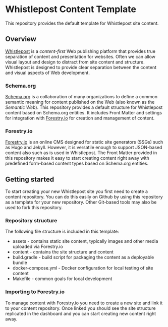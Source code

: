 [Whistlepost]: https://www.whistlepost.org
[Schema.org]: https://www.schema.org
[Forestry.io]: https://www.forestry.io

# Whistlepost Content Template

This repository provides the default template for Whistlepost site content.

## Overview

[Whistlepost] is a _content-first_ Web publishing platform that provides true separation of content and presentation
for websites. Often we can allow visual layout and design to distract from site content and structure. Whistlepost
is designed to provide clear separation between the content and visual aspects of Web development.

### Schema.org

[Schema.org] is a collaboration of many organizations to define a common semantic meaning for content published 
on the Web (also known as the _Semantic Web_). This repository provides a default structure for Whistlepost content
based on Schema.org entities. It includes Front Matter and settings for integration with [Forestry.io] for creation
and management of content.

### Forestry.io

[Forestry.io] is an online CMS designed for static site generators (SSGs) such as Hugo and Jekyll. However, it is
versatile enough to support JSON-based content also such as is used in Whistlepost. The Front Matter provided in
this repository makes it easy to start creating content right away with predefined form-based content types based
on Schema.org entities.


## Getting started

To start creating your new Whistlepost site you first need to create a content repository. You can do this easily
on Github by using this repository as a template for your new repository. Other Git-based tools may also be used
to fork this repository.

### Repository structure

The following file structure is included in this template:

* assets - contains static site content, typically images and other media uploaded via Forestry.io 
* content - contains the site structure and content
* build.gradle - build script for packaging the content as a deployable bundle
* docker-compose.yml - Docker configuration for local testing of site content
* Makefile - common goals for local development

### Importing to Forestry.io

To manage content with Forestry.io you need to create a new site and link it to your content repository. Once
linked you should see the site structure replicated in the dashboard and you can start creating new content right
away.
